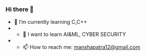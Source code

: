 ### Hi there 👋
- 🌱 I’m currently learning C,C++
- - 👯 I want to learn AI&ML, CYBER SECURITY
- - 📫 How to reach me: manshapatra12@gmail.com


<!--
**manshaa12/manshaa12** is a ✨ _special_ ✨ repository because its `README.md` (this file) appears on your GitHub profile.

Here are some ideas to get you started:

- 🌱 I’m currently learning C,C++
- 👯 I want to learn AI&ML, CYBER SECURITY

- 💬 Ask me about ...


- 😄 Pronouns: ...
- ⚡ Fun fact: ...
-->
